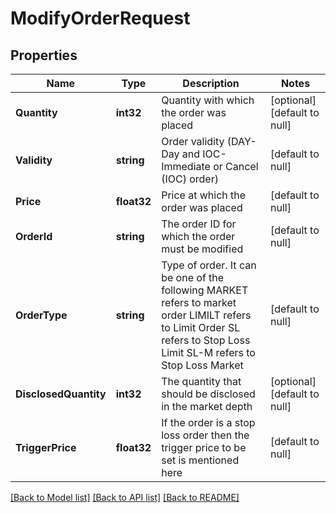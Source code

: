 # ModifyOrderRequest

## Properties
Name | Type | Description | Notes
------------ | ------------- | ------------- | -------------
**Quantity** | **int32** | Quantity with which the order was placed | [optional] [default to null]
**Validity** | **string** | Order validity (DAY- Day and IOC- Immediate or Cancel (IOC) order) | [default to null]
**Price** | **float32** | Price at which the order was placed | [default to null]
**OrderId** | **string** | The order ID for which the order must be modified | [default to null]
**OrderType** | **string** | Type of order. It can be one of the following MARKET refers to market order LIMILT refers to Limit Order SL refers to Stop Loss Limit SL-M refers to Stop Loss Market | [default to null]
**DisclosedQuantity** | **int32** | The quantity that should be disclosed in the market depth | [optional] [default to null]
**TriggerPrice** | **float32** | If the order is a stop loss order then the trigger price to be set is mentioned here | [default to null]

[[Back to Model list]](../README.md#documentation-for-models) [[Back to API list]](../README.md#documentation-for-api-endpoints) [[Back to README]](../README.md)

